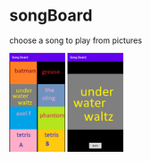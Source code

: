 # songBoard
choose a song to play from pictures


<p float="left">
  <img src="https://github.com/adventitious/songBoard/blob/master/screenshots/Screenshot_1.jpg" alt="alt text" width="100" height="177">
  <img src="https://github.com/adventitious/songBoard/blob/master/screenshots/Screenshot_2.jpg" alt="alt text" width="100" height="177">
</p>
